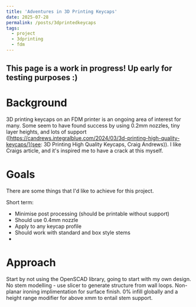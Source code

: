 ```yaml
---
title: 'Adventures in 3D Printing Keycaps'
date: 2025-07-28
permalink: /posts/3dprintedkeycaps
tags:
  - project
  - 3dprinting
  - fdm
---
```

## This page is a work in progress! Up early for testing purposes :)

# Background

3D printing keycaps on an FDM printer is an ongoing area of interest for many. 
Some seem to have found success by using 0.2mm nozzles, tiny layer heights, and lots of support ([https://candrews.integralblue.com/2024/03/3d-printing-high-quality-keycaps/](see: 3D Printing High Quality Keycaps, Craig Andrews)).
I like Craigs article, and it's inspired me to have a crack at this myself. 

# Goals

There are some things that I'd like to achieve for this project. 

Short term:
- Minimise post processing (should be printable without support)
- Should use 0.4mm nozzle 
- Apply to any keycap profile
- Should work with standard and box style stems
- 

# Approach

Start by not using the OpenSCAD library, going to start with my own design. 
No stem modelling - use slicer to generate structure from wall loops.
Non-planar ironing implimentation for surface finish.
0% infill globally and a height range modifier for above xmm to entail stem support.

